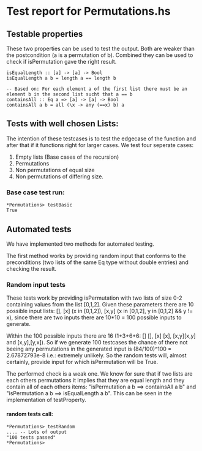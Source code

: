 
# Test report for Permutations.hs

## Testable properties
These two properties can be used to test the output.
Both are weaker than the postcondition (a is a permutation of b). Combined they can be used to check if isPermutation gave the right result.

```
isEqualLength :: [a] -> [a] -> Bool
isEqualLength a b = length a == length b

-- Based on: For each element a of the first list there must be an element b in the second list sucht that a == b
containsAll :: Eq a => [a] -> [a] -> Bool
containsAll a b = all (\x -> any (==x) b) a
```

## Tests with well chosen Lists:
The intention of these testcases is to test the edgecase of the function and after that if it functions right for larger cases.
We test four seperate cases:

1. Empty lists (Base cases of the recursion)
2. Permutations
3. Non permutations of equal size
4. Non permutations of differing size.

### Base case test run:
```
*Permutations> testBasic
True
```

## Automated tests
We have implemented two methods for automated testing.

The first method works by providing random input that conforms to the preconditions (two lists of the same Eq type without double entries) and checking the result.

### Random input tests
These tests work by providing isPermutation with two lists of size 0-2 containing values from the list \[0,1,2\].
Given these parameters there are 10 possible input lists: \[\], \[x\] (x in \[0,1,2\]), \[x,y\] (x in \[0,1,2\], y in \[0,1,2\] && y != x), since there are two inputs there are 10*10 = 100 possible inputs to generate.

Within the 100 possible inputs there are 16 (1+3+6+6: \[\] \[\], \[x\] \[x\], \[x,y]\[x,y\] and \[x,y\],\[y,x\]).
So if we generate 100 testcases the chance of there not beeing any permutations in the generated input is (84/100)^100 = 2.67872793e-8 i.e.: extremely unlikely.
So the random tests will, almost certainly, provide input for which isPermutation will be True.

The performed check is a weak one. We know for sure that if two lists are each others permutations it implies that they are equal length and they contain all of each others items: "isPermutation a b ==> containsAll a b" and "isPermutation a b ==> isEqualLength a b". This can be seen in the implementation of testProperty.

#### random tests call:
```
*Permutations> testRandom
.... -- Lots of output
"100 tests passed"
*Permutations> 
```
